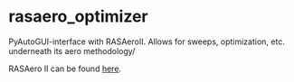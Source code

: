 # rasaero_optimizer
PyAutoGUI-interface with RASAeroII. Allows for sweeps, optimization, etc. underneath its aero methodology/

RASAero II can be found [here](https://www.rasaero.com/).


